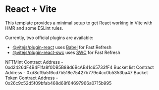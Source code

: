 # React + Vite

This template provides a minimal setup to get React working in Vite with HMR and some ESLint rules.

Currently, two official plugins are available:

- [@vitejs/plugin-react](https://github.com/vitejs/vite-plugin-react/blob/main/packages/plugin-react/README.md) uses [Babel](https://babeljs.io/) for Fast Refresh
- [@vitejs/plugin-react-swc](https://github.com/vitejs/vite-plugin-react-swc) uses [SWC](https://swc.rs/) for Fast Refresh

NFTMint Contract Address - 0xd2426dF4B4F1fa8f0DB5B88d6BcAB41c65733fF4
Bucket list Contract Address - 0xd8cf9a5f6cd7b518e75427b779e4cc0b5353ba47
Bucket Token Contract Address - 0x26c9c52d5f09bfab468d68f64697966a0715b995
